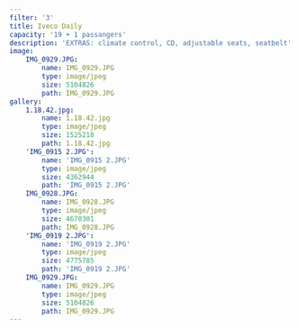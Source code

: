 ```yaml
---
filter: '3'
title: Iveco Daily
capacity: '19 + 1 passangers'
description: 'EXTRAS: climate control, CD, adjustable seats, seatbelt'
image:
    IMG_0929.JPG:
        name: IMG_0929.JPG
        type: image/jpeg
        size: 5104826
        path: IMG_0929.JPG
gallery:
    1.18.42.jpg:
        name: 1.18.42.jpg
        type: image/jpeg
        size: 1525218
        path: 1.18.42.jpg
    'IMG_0915 2.JPG':
        name: 'IMG_0915 2.JPG'
        type: image/jpeg
        size: 4362944
        path: 'IMG_0915 2.JPG'
    IMG_0928.JPG:
        name: IMG_0928.JPG
        type: image/jpeg
        size: 4670301
        path: IMG_0928.JPG
    'IMG_0919 2.JPG':
        name: 'IMG_0919 2.JPG'
        type: image/jpeg
        size: 4775785
        path: 'IMG_0919 2.JPG'
    IMG_0929.JPG:
        name: IMG_0929.JPG
        type: image/jpeg
        size: 5104826
        path: IMG_0929.JPG
---
```

